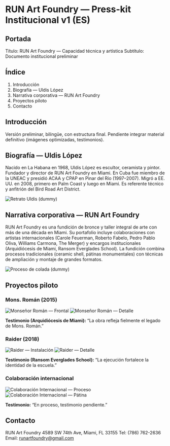# RUN Art Foundry — Press-kit Institucional v1 (ES)

## Portada
Título: RUN Art Foundry — Capacidad técnica y artística
Subtítulo: Documento institucional preliminar

## Índice
1. Introducción
2. Biografía — Uldis López
3. Narrativa corporativa — RUN Art Foundry
4. Proyectos piloto
5. Contacto

## Introducción
Versión preliminar, bilingüe, con estructura final. Pendiente integrar material definitivo (imágenes optimizadas, testimonios).

## Biografía — Uldis López
Nacido en La Habana en 1968, Uldis López es escultor, ceramista y pintor. Fundador y director de RUN Art Foundry en Miami. En Cuba fue miembro de la UNEAC y presidió ACAA y CPAP en Pinar del Río (1997–2007). Migró a EE. UU. en 2008, primero en Palm Coast y luego en Miami. Es referente técnico y anfitrión del Bird Road Art District.

![Retrato Uldis (dummy)](assets/2015/mons-roman-2015/img_02.jpg)

## Narrativa corporativa — RUN Art Foundry
RUN Art Foundry es una fundición de bronce y taller integral de arte con más de una década en Miami. Su portafolio incluye colaboraciones con artistas internacionales (Carole Feuerman, Roberto Fabelo, Pedro Pablo Oliva, Williams Carmona, The Merger) y encargos institucionales (Arquidiócesis de Miami, Ransom Everglades School). La fundición combina procesos tradicionales (ceramic shell, pátinas monumentales) con técnicas de ampliación y montaje de grandes formatos.

![Proceso de colada (dummy)](assets/2018/colaboracion-internacional-01/img_01.jpg)

## Proyectos piloto

### Mons. Román (2015)
![Monseñor Román — Frontal](assets/2015/mons-roman-2015/img_01.jpg)
![Monseñor Román — Detalle](assets/2015/mons-roman-2015/img_02.jpg)

**Testimonio (Arquidiócesis de Miami):** “La obra refleja fielmente el legado de Mons. Román.”

### Raider (2018)
![Raider — Instalación](assets/2018/raider-2018/img_01.jpg)
![Raider — Detalle](assets/2018/raider-2018/img_02.jpg)

**Testimonio (Ransom Everglades School):** “La ejecución fortalece la identidad de la escuela.”

### Colaboración internacional
![Colaboración Internacional — Proceso](assets/2018/colaboracion-internacional-01/img_01.jpg)
![Colaboración Internacional — Pátina](assets/2018/colaboracion-internacional-01/img_02.jpg)

**Testimonio:** “En proceso, testimonio pendiente.”

## Contacto
RUN Art Foundry
4589 SW 74th Ave, Miami, FL 33155
Tel: (786) 762-2636
Email: runartfoundry@gmail.com
